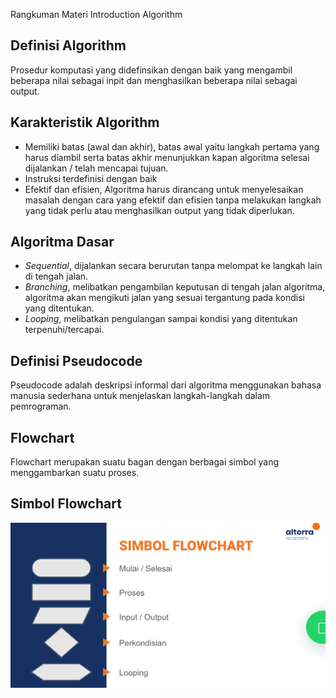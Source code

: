 Rangkuman Materi Introduction Algorithm

## Definisi Algorithm
Prosedur komputasi yang didefinsikan dengan baik yang mengambil beberapa nilai sebagai inpit dan menghasilkan beberapa nilai sebagai output.

## Karakteristik Algorithm
- Memiliki batas (awal dan akhir), batas awal yaitu langkah pertama yang harus diambil serta batas akhir menunjukkan kapan algoritma selesai dijalankan / telah mencapai tujuan.
- Instruksi terdefinisi dengan baik
- Efektif dan efisien, Algoritma harus dirancang untuk menyelesaikan masalah dengan cara yang efektif dan efisien  tanpa melakukan langkah yang tidak perlu atau menghasilkan output yang tidak diperlukan.

## Algoritma Dasar
- *Sequential*, dijalankan secara berurutan tanpa melompat ke langkah lain di tengah jalan. 
- *Branching*, melibatkan pengambilan keputusan di tengah jalan algoritma, algoritma akan mengikuti jalan yang sesuai tergantung pada kondisi yang ditentukan. 
- *Looping*, melibatkan pengulangan sampai kondisi yang ditentukan terpenuhi/tercapai. 

## Definisi Pseudocode
Pseudocode adalah deskripsi informal dari algoritma menggunakan bahasa manusia sederhana untuk menjelaskan langkah-langkah dalam pemrograman.

## Flowchart
Flowchart merupakan suatu bagan dengan berbagai simbol yang menggambarkan suatu proses.

## Simbol Flowchart
![alt text](image.png)